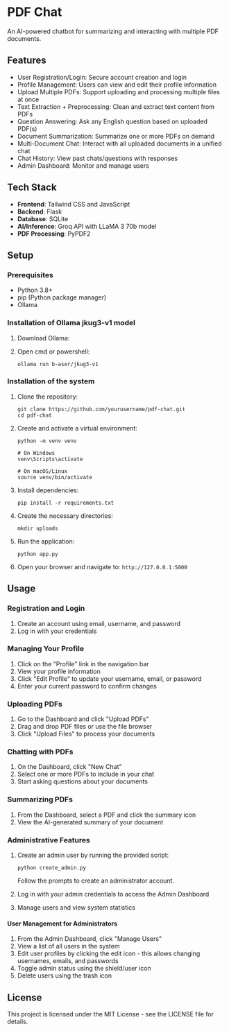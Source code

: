 # PDF Chat

An AI-powered chatbot for summarizing and interacting with multiple PDF documents.

## Features

- User Registration/Login: Secure account creation and login
- Profile Management: Users can view and edit their profile information
- Upload Multiple PDFs: Support uploading and processing multiple files at once
- Text Extraction + Preprocessing: Clean and extract text content from PDFs
- Question Answering: Ask any English question based on uploaded PDF(s)
- Document Summarization: Summarize one or more PDFs on demand
- Multi-Document Chat: Interact with all uploaded documents in a unified chat
- Chat History: View past chats/questions with responses
- Admin Dashboard: Monitor and manage users

## Tech Stack

- **Frontend**: Tailwind CSS and JavaScript
- **Backend**: Flask
- **Database**: SQLite
- **AI/Inference**: Groq API with LLaMA 3 70b model
- **PDF Processing**: PyPDF2

## Setup

### Prerequisites

- Python 3.8+
- pip (Python package manager)
- Ollama
### Installation of Ollama jkug3-v1 model

1. Download Ollama:

2. Open cmd or powershell:
    ```
   ollama run b-aser/jkug3-v1
   ```

### Installation of the system

1. Clone the repository:
   ```
   git clone https://github.com/yourusername/pdf-chat.git
   cd pdf-chat
   ```

2. Create and activate a virtual environment:
   ```
   python -m venv venv
   
   # On Windows
   venv\Scripts\activate
   
   # On macOS/Linux
   source venv/bin/activate
   ```

3. Install dependencies:
   ```
   pip install -r requirements.txt
   ```

4. Create the necessary directories:
   ```
   mkdir uploads
   ```

5. Run the application:
   ```
   python app.py
   ```

6. Open your browser and navigate to: `http://127.0.0.1:5000`

## Usage

### Registration and Login

1. Create an account using email, username, and password
2. Log in with your credentials

### Managing Your Profile

1. Click on the "Profile" link in the navigation bar
2. View your profile information
3. Click "Edit Profile" to update your username, email, or password
4. Enter your current password to confirm changes

### Uploading PDFs

1. Go to the Dashboard and click "Upload PDFs"
2. Drag and drop PDF files or use the file browser
3. Click "Upload Files" to process your documents

### Chatting with PDFs

1. On the Dashboard, click "New Chat"
2. Select one or more PDFs to include in your chat
3. Start asking questions about your documents

### Summarizing PDFs

1. From the Dashboard, select a PDF and click the summary icon
2. View the AI-generated summary of your document

### Administrative Features

1. Create an admin user by running the provided script:
   ```
   python create_admin.py
   ```
   Follow the prompts to create an administrator account.

2. Log in with your admin credentials to access the Admin Dashboard
3. Manage users and view system statistics

#### User Management for Administrators

1. From the Admin Dashboard, click "Manage Users"
2. View a list of all users in the system
3. Edit user profiles by clicking the edit icon - this allows changing usernames, emails, and passwords
4. Toggle admin status using the shield/user icon
5. Delete users using the trash icon

## License

This project is licensed under the MIT License - see the LICENSE file for details. 
